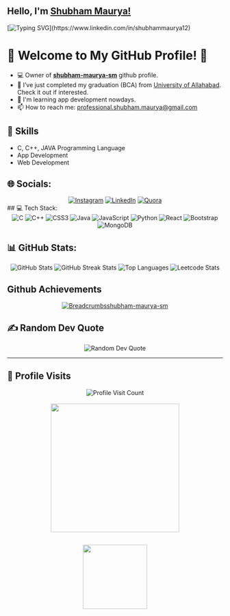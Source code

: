 ## Hello, I'm [Shubham Maurya!](https://www.linkedin.com/in/shubhammaurya12)


[![Typing SVG](https://readme-typing-svg.herokuapp.com?size=25&color=1A9AF7&lines=I'm+a+Programmer;Coder;Web+Developer+(MERN);)](https://www.linkedin.com/in/shubhammaurya12)


# 🌟 Welcome to My GitHub Profile! 🌟
- 💻 Owner of [**shubham-maurya-sm**](https://github.com/shubham-maurya-sm) github profile.
- 🤔 I’ve just completed my graduation (BCA) from  [University of Allahabad](https://www.allduniv.ac.in/). Check it out if interested.
- 🌱 I'm learning app development nowdays.
- 📫 How to reach me: professional.shubham.maurya@gmail.com


## 🎯 Skills

- C, C++, JAVA Programming Language
- App Development
- Web Development
<!---
## 🌐 Socials:
[![Instagram](https://img.shields.io/badge/Instagram-%23E4405F.svg?logo=Instagram&logoColor=white)](https://instagram.com/_shubham.17.04) [![LinkedIn](https://img.shields.io/badge/LinkedIn-%230077B5.svg?logo=linkedin&logoColor=white)](https://linkedin.com/in/shubhammaurya12) [![Quora](https://img.shields.io/badge/Quora-%23B92B27.svg?logo=Quora&logoColor=white)](https://quora.com/profile/Shubham-Maurya-276) 
--->
## 🌐 Socials:
<div align="center">
  <a href="https://instagram.com/_shubham.17.04"><img src="https://img.shields.io/badge/Instagram-%23E4405F.svg?logo=Instagram&logoColor=white" alt="Instagram"></a>
  <a href="https://linkedin.com/in/shubhammaurya12"><img src="https://img.shields.io/badge/LinkedIn-%230077B5.svg?logo=linkedin&logoColor=white" alt="LinkedIn"></a>
  <a href="https://quora.com/profile/Shubham-Maurya-276"><img src="https://img.shields.io/badge/Quora-%23B92B27.svg?logo=Quora&logoColor=white" alt="Quora"></a>
</div>
<!---
## 💻 Tech Stack:
![C](https://img.shields.io/badge/c-%2300599C.svg?style=plastic&logo=c&logoColor=white) ![C++](https://img.shields.io/badge/c++-%2300599C.svg?style=plastic&logo=c%2B%2B&logoColor=white) ![CSS3](https://img.shields.io/badge/css3-%231572B6.svg?style=plastic&logo=css3&logoColor=white) ![Java](https://img.shields.io/badge/java-%23ED8B00.svg?style=plastic&logo=openjdk&logoColor=white) ![JavaScript](https://img.shields.io/badge/javascript-%23323330.svg?style=plastic&logo=javascript&logoColor=%23F7DF1E)  ![Python](https://img.shields.io/badge/python-3670A0?style=plastic&logo=python&logoColor=ffdd54) ![React](https://img.shields.io/badge/react-%2320232a.svg?style=plastic&logo=react&logoColor=%2361DAFB) 
![Bootstrap](https://img.shields.io/badge/bootstrap-%238511FA.svg?style=plastic&logo=bootstrap&logoColor=white) ![MongoDB](https://img.shields.io/badge/MongoDB-%234ea94b.svg?style=plastic&logo=mongodb&logoColor=white)
--->
## 💻 Tech Stack:
<div align="center">
  <img src="https://img.shields.io/badge/c-%2300599C.svg?style=plastic&logo=c&logoColor=white" alt="C">
  <img src="https://img.shields.io/badge/c++-%2300599C.svg?style=plastic&logo=c%2B%2B&logoColor=white" alt="C++">
  <img src="https://img.shields.io/badge/css3-%231572B6.svg?style=plastic&logo=css3&logoColor=white" alt="CSS3">
  <img src="https://img.shields.io/badge/java-%23ED8B00.svg?style=plastic&logo=openjdk&logoColor=white" alt="Java">
  <img src="https://img.shields.io/badge/javascript-%23323330.svg?style=plastic&logo=javascript&logoColor=%23F7DF1E" alt="JavaScript">
  <img src="https://img.shields.io/badge/python-3670A0?style=plastic&logo=python&logoColor=ffdd54" alt="Python">
  <img src="https://img.shields.io/badge/react-%2320232a.svg?style=plastic&logo=react&logoColor=%2361DAFB" alt="React">
  <img src="https://img.shields.io/badge/bootstrap-%238511FA.svg?style=plastic&logo=bootstrap&logoColor=white" alt="Bootstrap">
  <img src="https://img.shields.io/badge/MongoDB-%234ea94b.svg?style=plastic&logo=mongodb&logoColor=white" alt="MongoDB">
</div>

<!---![React Native](https://img.shields.io/badge/react_native-%2320232a.svg?style=plastic&logo=react&logoColor=%2361DAFB) --->
<!---## 📊 GitHub Stats:
![](https://github-readme-stats.vercel.app/api?username=shubham-maurya-sm&theme=ambient_gradient&hide_border=false&include_all_commits=false&count_private=false)   
![](https://github-readme-streak-stats.herokuapp.com/?user=shubham-maurya-sm&theme=ambient_gradient&hide_border=false)
![](https://github-readme-stats.vercel.app/api/top-langs/?username=shubham-maurya-sm&theme=ambient_gradient&hide_border=false&include_all_commits=false&count_private=false&layout=compact)
![Leetcode Stats](https://leetcode.card.workers.dev/?username=shubhammmaurya12)
<br/>
## ✍️ Random Dev Quote
![](https://quotes-github-readme.vercel.app/api?type=vetical&theme=radical)
--->
## 📊 GitHub Stats:
<div align="center">
  <img src="https://github-readme-stats.vercel.app/api?username=shubham-maurya-sm&theme=ambient_gradient&hide_border=false&include_all_commits=false&count_private=false" alt="GitHub Stats" />
  <img src="https://github-readme-streak-stats.herokuapp.com/?user=shubham-maurya-sm&theme=ambient_gradient&hide_border=false" alt="GitHub Streak Stats" />
  <img src="https://github-readme-stats.vercel.app/api/top-langs/?username=shubham-maurya-sm&theme=ambient_gradient&hide_border=false&include_all_commits=false&count_private=false&layout=compact" alt="Top Languages" />
  <img src="https://leetcode.card.workers.dev/?username=shubhammmaurya12" alt="Leetcode Stats" />
</div>

## Github Achievements
<p align="center"> <a href="https://github.com/ryo-ma/github-profile-trophy"><img src="https://github-profile-trophy.vercel.app/?username=Breadcrumbsshubham-maurya-sm
" alt="Breadcrumbsshubham-maurya-sm" /></a> </p>

## ✍️ Random Dev Quote
<div align="center">
  <img src="https://quotes-github-readme.vercel.app/api?type=vetical&theme=radical" alt="Random Dev Quote" />
</div>

<!--- Support

<p><a href="https://www.buymeacoffee.com/skm"> <img align="left" src="https://cdn.buymeacoffee.com/buttons/v2/default-yellow.png" height="50" width="210" alt="skm" /></a><a href="https://ko-fi.com/skm"> <img align="left" src="https://cdn.ko-fi.com/cdn/kofi3.png?v=3" height="50" width="210" alt="skm" /></a></p><br><br>
--->
---
<!---[![](https://visitcount.itsvg.in/api?id=shubham-maurya-sm&icon=0&color=0)]()--->

## 🌟 Profile Visits
<div align="center">
  
   <img src="https://visitcount.itsvg.in/api?id=shubham-maurya-sm&icon=0&color=0" alt="Profile Visit Count">
  
  <br/>
  <br/>
  <img src="https://github.com/user-attachments/assets/13f2e413-3f1b-42de-8356-0fa4c83acef1" alt="" width="300">

</div>

## 
<div align="center">
  
 <img src="https://github.com/user-attachments/assets/2cbea33e-4cf0-4237-bb7f-3a05cdb5fda4" alt="" width="150">
</div>



